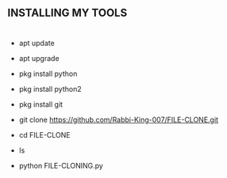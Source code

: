 ## INSTALLING MY TOOLS
#
 - apt update

 - apt upgrade

 - pkg install python

 - pkg install python2

 - pkg install git
   
- git clone https://github.com/Rabbi-King-007/FILE-CLONE.git

- cd FILE-CLONE

- ls

- python FILE-CLONING.py
